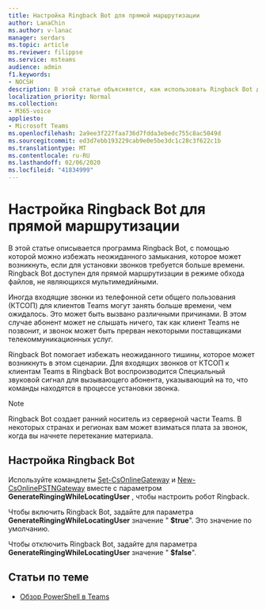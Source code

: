 ```yaml
---
title: Настройка Ringback Bot для прямой маршрутизации
author: LanaChin
ms.author: v-lanac
manager: serdars
ms.topic: article
ms.reviewer: filippse
ms.service: msteams
audience: admin
f1.keywords:
- NOCSH
description: В этой статье объясняется, как использовать Ringback Bot для прямой маршрутизации, чтобы предотвратить неожиданные тишины, которые могут возникать при установке звонка.
localization_priority: Normal
ms.collection:
- M365-voice
appliesto:
- Microsoft Teams
ms.openlocfilehash: 2a9ee3f227faa736d7fdda3ebedc755c8ac5049d
ms.sourcegitcommit: ed3d7ebb193229cab9e0e5be3dc1c28c3f622c1b
ms.translationtype: MT
ms.contentlocale: ru-RU
ms.lasthandoff: 02/06/2020
ms.locfileid: "41834999"
---
```

# <a name="set-up-the-ringback-bot-for-direct-routing"></a>Настройка Ringback Bot для прямой маршрутизации

В этой статье описывается программа Ringback Bot, с помощью которой можно избежать неожиданного замыкания, которое может возникнуть, если для установки звонков требуется больше времени. Ringback Bot доступен для прямой маршрутизации в режиме обхода файлов, не являющихся мультимедийными.

Иногда входящие звонки из телефонной сети общего пользования (КТСОП) для клиентов Teams могут занять больше времени, чем ожидалось. Это может быть вызвано различными причинами. В этом случае абонент может не слышать ничего, так как клиент Teams не позвонит, и звонок может быть прерван некоторыми поставщиками телекоммуникационных услуг.

Ringback Bot помогает избежать неожиданного тишины, которое может возникнуть в этом сценарии. Для входящих звонков от КТСОП к клиентам Teams в Ringback Bot воспроизводится Специальный звуковой сигнал для вызывающего абонента, указывающий на то, что команды находятся в процессе установки звонка.

> [!NOTE]
> Ringback Bot создает ранний носитель из серверной части Teams. В некоторых странах и регионах вам может взиматься плата за звонок, когда вы начнете перетекание материала.

## <a name="configure-the-ringback-bot"></a>Настройка Ringback Bot

Используйте командлеты [Set-CsOnlineGateway](https://docs.microsoft.com/powershell/module/skype/set-csonlinepstngateway) и [New-CsOnlinePSTNGateway](https://docs.microsoft.com/powershell/module/skype/new-csonlinepstngateway) вместе с параметром **GenerateRingingWhileLocatingUser** , чтобы настроить робот Ringback.

Чтобы включить Ringback Bot, задайте для параметра **GenerateRingingWhileLocatingUser** значение " **$true**". Это значение по умолчанию. 

Чтобы отключить Ringback Bot, задайте для параметра **GenerateRingingWhileLocatingUser** значение " **$false**". 

## <a name="related-topics"></a>Статьи по теме

- [Обзор PowerShell в Teams](teams-powershell-overview.md)